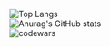 ![Top Langs](https://github-readme-stats.vercel.app/api/top-langs/?username=Arsined&layout=compact&theme=tokyonight)  
![Anurag's GitHub stats](https://github-readme-stats.vercel.app/api?username=Arsined&theme=tokyonight)  
![codewars](https://www.codewars.com/users/Arsined/badges/large)  
